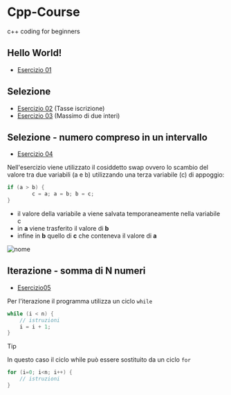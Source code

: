 # Cpp-Course
c++ coding for beginners

## Hello World!
- [Esercizio 01](https://github.com/scatanese/Cpp-Course/tree/main/Esercizio01)
## Selezione
- [Esercizio 02](https://github.com/scatanese/Cpp-Course/tree/main/Esercizio02) (Tasse iscrizione)
- [Esercizio 03](https://github.com/scatanese/Cpp-Course/tree/main/Esercizio03) (Massimo di due interi)
## Selezione - numero compreso in un intervallo
- [Esercizio 04](https://github.com/scatanese/Cpp-Course/tree/main/Esercizio04)

Nell'esercizio viene utilizzato il cosiddetto swap ovvero lo scambio del valore tra due variabili (a e b) utilizzando una terza variabile (c) di appoggio:
```cpp
if (a > b) {
        c = a; a = b; b = c;
}
```
- il valore della variabile a viene salvata temporaneamente nella variabile c
- in **a** viene trasferito il valore di **b**
- infine in **b** quello di **c** che conteneva il valore di **a**

![nome](/Cpp-Course/tree/main/Esercizio04/swap1.png?raw=true)

## Iterazione - somma di N numeri
- [Esercizio05](https://github.com/scatanese/Cpp-Course/tree/main/Esercizio05)

Per l'iterazione il programma utilizza un ciclo `while`
```cpp
while (i < n) {
    // istruzioni
    i = i + 1;
}
```
> [!TIP]
> In questo caso il ciclo while può essere sostituito da un ciclo `for`
```cpp
for (i=0; i<n; i++) {
    // istruzioni
}
```

